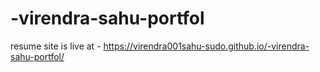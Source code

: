 # -virendra-sahu-portfol
resume 
site is live at - https://virendra001sahu-sudo.github.io/-virendra-sahu-portfol/
